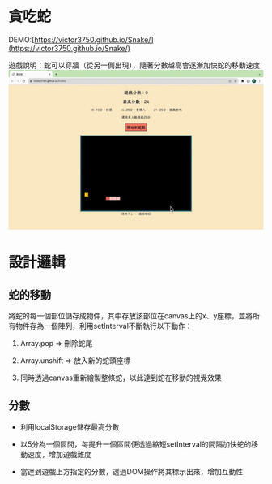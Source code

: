 # 貪吃蛇
DEMO:[https://victor3750.github.io/Snake/](https://victor3750.github.io/Snake/)
  
遊戲說明：蛇可以穿牆（從另一側出現），隨著分數越高會逐漸加快蛇的移動速度
![demo](貪吃蛇.gif)
# 設計邏輯
## 蛇的移動
將蛇的每一個部位儲存成物件，其中存放該部位在canvas上的x、y座標，並將所有物件存為一個陣列，利用setInterval不斷執行以下動作：
  
1. Array.pop => 刪除蛇尾
  
2. Array.unshift => 放入新的蛇頭座標

3. 同時透過canvas重新繪製整條蛇，以此達到蛇在移動的視覺效果
## 分數
* 利用localStorage儲存最高分數

* 以5分為一個區間，每提升一個區間便透過縮短setInterval的間隔加快蛇的移動速度，增加遊戲難度

* 當達到遊戲上方指定的分數，透過DOM操作將其標示出來，增加互動性
